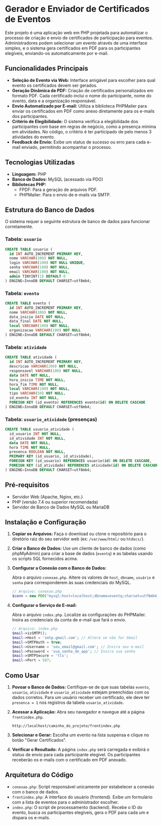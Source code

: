 # Gerador e Enviador de Certificados de Eventos

Este projeto é uma aplicação web em PHP projetada para automatizar o processo de criação e envio de certificados de participação para eventos. Administradores podem selecionar um evento através de uma interface simples, e o sistema gera certificados em PDF para os participantes elegíveis, enviando-os automaticamente por e-mail.

## Funcionalidades Principais

*   **Seleção de Evento via Web:** Interface amigável para escolher para qual evento os certificados devem ser gerados.
*   **Geração Dinâmica de PDF:** Criação de certificados personalizados em formato PDF. Cada certificado inclui o nome do participante, nome do evento, data e a organização responsável.
*   **Envio Automatizado por E-mail:** Utiliza a biblioteca PHPMailer para enviar os certificados em PDF como anexo diretamente para os e-mails dos participantes.
*   **Critério de Elegibilidade:** O sistema verifica a elegibilidade dos participantes com base em regras de negócio, como a presença mínima em atividades. No código, o critério é ter participado de pelo menos 3 atividades do evento.
*   **Feedback de Envio:** Exibe um status de sucesso ou erro para cada e-mail enviado, permitindo acompanhar o processo.

## Tecnologias Utilizadas

*   **Linguagem:** PHP
*   **Banco de Dados:** MySQL (acessado via PDO)
*   **Bibliotecas PHP:**
    *   FPDF: Para a geração de arquivos PDF.
    *   PHPMailer: Para o envio de e-mails via SMTP.

## Estrutura do Banco de Dados

O sistema requer a seguinte estrutura de banco de dados para funcionar corretamente.

### Tabela: `usuario`

```sql
CREATE TABLE usuario (
  id INT AUTO_INCREMENT PRIMARY KEY,
  nome VARCHAR(100) NOT NULL,
  login VARCHAR(100) NOT NULL UNIQUE,
  senha VARCHAR(100) NOT NULL,
  email VARCHAR(100) NOT NULL,
  admin TINYINT(1) DEFAULT 0
) ENGINE=InnoDB DEFAULT CHARSET=utf8mb4;
```

### Tabela: `evento`

```sql
CREATE TABLE evento (
  id INT AUTO_INCREMENT PRIMARY KEY,
  nome VARCHAR(100) NOT NULL,
  data_inicio DATE NOT NULL,
  data_final DATE NOT NULL,
  local VARCHAR(100) NOT NULL,
  organizacao VARCHAR(100) NOT NULL
) ENGINE=InnoDB DEFAULT CHARSET=utf8mb4;
```

### Tabela: `atividade`

```sql
CREATE TABLE atividade (
  id INT AUTO_INCREMENT PRIMARY KEY,
  descricao VARCHAR(200) NOT NULL,
  responsavel VARCHAR(100) NOT NULL,
  data DATE NOT NULL,
  hora_inicio TIME NOT NULL,
  hora_fim TIME NOT NULL,
  local VARCHAR(100) NOT NULL,
  tipo VARCHAR(50) NOT NULL,
  id_evento INT NOT NULL,
  FOREIGN KEY (id_evento) REFERENCES evento(id) ON DELETE CASCADE
) ENGINE=InnoDB DEFAULT CHARSET=utf8mb4;
```

### Tabela: `usuario_atividade` (presenças)

```sql
CREATE TABLE usuario_atividade (
  id_usuario INT NOT NULL,
  id_atividade INT NOT NULL,
  data DATE NOT NULL,
  hora TIME NOT NULL,
  presenca BOOLEAN NOT NULL,
  PRIMARY KEY (id_usuario, id_atividade),
  FOREIGN KEY (id_usuario) REFERENCES usuario(id) ON DELETE CASCADE,
  FOREIGN KEY (id_atividade) REFERENCES atividade(id) ON DELETE CASCADE
) ENGINE=InnoDB DEFAULT CHARSET=utf8mb4;
```

## Pré-requisitos

*   Servidor Web (Apache, Nginx, etc.)
*   PHP (versão 7.4 ou superior recomendada)
*   Servidor de Banco de Dados MySQL ou MariaDB

## Instalação e Configuração

1.  **Copiar os Arquivos:** Faça o download ou clone o repositório para o diretório raiz do seu servidor web (ex: `/var/www/html/` ou `htdocs/`).

2.  **Criar o Banco de Dados:** Use um cliente de banco de dados (como phpMyAdmin) para criar a base de dados (`eventq`) e as tabelas usando os scripts SQL fornecidos acima.

3.  **Configurar a Conexão com o Banco de Dados:**

    Abra o arquivo `conexao.php`.
    Altere os valores de `host`, `dbname`, `usuário` e `senha` para corresponderem às suas credenciais do MySQL.

    ```php
    // Arquivo: conexao.php
    $conn = new PDO("mysql:host=localhost;dbname=eventq;charset=utf8mb4", "root", "sua_senha");
    ```

4.  **Configurar o Serviço de E-mail:**

    Abra o arquivo `index.php`.
    Localize as configurações do PHPMailer.
    Insira as credenciais da conta de e-mail que fará o envio.

    ```php
    // Arquivo: index.php
    $mail->isSMTP();
    $mail->Host = 'smtp.gmail.com'; // Altere se não for Gmail
    $mail->SMTPAuth = true;
    $mail->Username = 'seu_email@gmail.com'; // Insira seu e-mail
    $mail->Password = 'sua_senha_de_app'; // Insira sua senha
    $mail->SMTPSecure = 'tls';
    $mail->Port = 587;
    ```


## Como Usar

1.  **Povoar o Banco de Dados:** Certifique-se de que suas tabelas `evento`, `usuario`, `atividade` e `usuario_atividade` estejam preenchidas com os dados corretos. Para um usuário receber um certificado, ele deve ter `presenca = 1` nos registros da tabela `usuario_atividade`.

2.  **Acessar a Aplicação:** Abra seu navegador e navegue até a página `frontindex.php`.

    `http://localhost/caminho_do_projeto/frontindex.php`

3.  **Selecionar e Gerar:** Escolha um evento na lista suspensa e clique no botão "Gerar Certificados".

4.  **Verificar o Resultado:** A página `index.php` será carregada e exibirá o status de envio para cada participante elegível. Os participantes receberão os e-mails com o certificado em PDF anexado.

## Arquitetura do Código

*   `conexao.php`: Script responsável unicamente por estabelecer a conexão com o banco de dados.
*   `frontindex.php`: A interface do usuário (frontend). Exibe um formulário com a lista de eventos para o administrador escolher.
*   `index.php`: O script de processamento (backend). Recebe o ID do evento, busca os participantes elegíveis, gera o PDF para cada um e dispara os e-mails.



